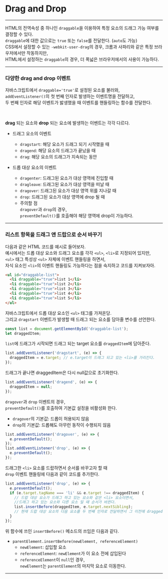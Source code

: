 # Drag and Drop

---

HTML의 전역속성 중 하나인 `draggable`을 이용하여 특정 요소의 드래그 가능 여부를 결정할 수 있다.  
`draggable`에 대한 값으로는 `true` 또는 `false`를 전달한다. (`auto`도 가능)  
CSS에서 설정할 수 있는 `-webkit-user-drag`의 경우, 크롬과 사파리와 같은 특정 브라우저에서만 작동하지만,  
HTML에서 설정하는 `draggable`의 경우, 더 폭넓은 브라우저에서의 사용이 가능하다.

---

### 다양한 drag and drop 이벤트

자바스크립트에서 `draggable='true'`로 설정된 요소를 불러와,  
`addEventListener()`의 첫 번째 인자로 발생하는 이벤트명을 전달하고,  
두 번째 인자로 해당 이벤트가 밣생했을 때 이벤트를 핸들링하는 함수를 전달한다.

<br>

**drag** 되는 요소와 **drop** 되는 요소에 발생하는 이벤트는 각각 다르다.

- 드래그 요소의 이벤트

  - `dragstart`: 해당 요소가 드래그 되기 시작했을 때
  - `dragend`: 해당 요소의 드래그가 끝났을 때
  - `drag`: 해당 요소의 드래그가 지속되는 동안

- 드롭 대상 요소의 이벤트

  - `dragenter`: 드래그된 요소가 대상 영역에 진입할 때
  - `dragleave`: 드래그된 요소가 대상 영역을 떠날 때
  - `dragover`: 드래그된 요소가 대상 영역 위를 지나갈 때
  - `drop`: 드래그된 요소가 대상 영역에 drop 될 때
  - 주의할 점  
    `dragover`과 `drop`의 경우,  
    `preventDefault()`를 호출해야 해당 영역에 drop이 가능하다.

---

### 리스트 항목을 드래그 앤 드랍으로 순서 바꾸기

다음과 같은 HTML 코드를 예시로 들어보자.  
예시에서는 드롭 대상 요소와 드래그 요소를 각각 `<ul>`, `<li>`로 지정되어 있지만,  
`<ul>` 태그 특성상 `<ul>` 자체에 이벤트 핸들링을 하면서,  
자식 요소인 `<li>`의 이벤트 핸들링도 가능하다는 점을 숙지하고 코드를 지켜보자아.

```html
<ul id="draggable-list">
  <li draggable="true">list 1</li>
  <li draggable="true">list 2</li>
  <li draggable="true">list 3</li>
  <li draggable="true">list 4</li>
  <li draggable="true">list 5</li>
</ul>
```

자바스크립트에서 드롭 대상 요소인 `<ul>` 태그를 가져온당.  
그리고 `dragstart` 이벤트가 발생할 때 드래그 되는 요소를 담아줄 변수를 선언한다.

```js
const list = document.getElementById('draggable-list');
let draggedItem;
```

`list`에 드래그가 시작되면 드래그 되는 target 요소를 `draggedItem`에 담아준다.

```js
list.addEventListener('dragstart', (e) => {
  draggedItem = e.target; // e.target이 드래그 되고 있는 <li>를 가리킨다.
});
```

드래그가 끝나면 draggedItem은 다시 null값으로 초기화한다.

```js
list.addEventListener('dragend', (e) => {
  draggedItem = null;
});
```

`dragover`과 `drop` 이벤트의 경우,  
`preventDefault()`를 호출하여 기본값 설정을 비활성화 한다.

- `dragover`의 기본값: 드롭이 허용되지 않음
- `drop`의 기본값: 드롭해도 아무런 동작이 수행되지 않음

```js
list.addEventListener('dragover', (e) => {
  e.preventDefault();
});
list.addEventListener('drop', (e) => {
  e.preventDefault();
});
```

드래그한 `<li>` 요소를 드랍하면서 순서를 바꾸고자 할 때  
`drop` 이벤트 핸들링에 다음과 같이 코드를 추가한다.

```js
list.addEventListener('drop', (e) => {
  e.preventDefault();
  if (e.target.tagName === 'li' && e.target !== draggedItem) {
    // 드랍 대상 요소가 드래그 하고 있는 요소와 같은 <li> 요소이면서,
    //드래그 하고 있는 요소와 다른 요소 일 때 순서가 바뀐다.
    list.insertBefore(draggedItem, e.target.nextSibling);
    // 현재 드랍 대상 요소의 다음 요소를 두 번째 인자로 전달하면서 그 이전에 draggedItem을 insert!
  }
});
```

위 함수에 쓰인 `insertBefore()` 메소드의 쓰임은 다음과 같다.

- `parentElement.insertBefore(newElement, referenceElement)`
  - `newElement`: 삽입할 요소
  - `referenceElement`: `newElement`가 이 요소 전에 삽입된다
  - `referenceElement`이 `null`인 경우,  
    `newElement`는 `parentElement`의 마지막 요소로 이동한다.

---
